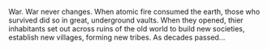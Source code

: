 War. War never changes.
When atomic fire consumed the earth, those who survived did so in great, underground vaults. When they opened, thier inhabitants set out across ruins of the old world to build new societies, establish new villages, forming new tribes. 
As decades passed...
